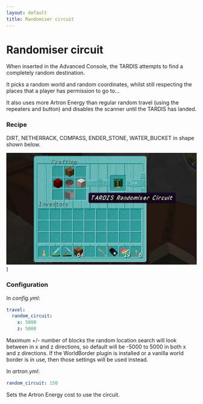 ```yaml
---
layout: default
title: Randomiser circuit
---
```


# Randomiser circuit

When inserted in the Advanced Console, the TARDIS attempts to find a completely random destination.

It picks a random world and random coordinates, whilst still respecting the places that a player has permission to go
to...

It also uses more Artron Energy than regular random travel (using the repeaters and button) and disables the scanner
until the TARDIS has landed.

### Recipe

DIRT, NETHERRACK, COMPASS, ENDER\_STONE, WATER\_BUCKET in shape shown below.

![Randomiser circuit recipe](/images/docs/randomisercircuit.jpg))

### Configuration

In _config.yml_:

```yaml
travel:
  random_circuit:
    x: 5000
    z: 5000
```

Maximum +/- number of blocks the random location search will look between in x and z directions, so default will be
-5000 to 5000 in both x and z directions. If the WorldBorder plugin is installed or a vanilla world border is in use,
then those settings will be used instead.

In _artron.yml_:

```yaml
random_circuit: 150
```

Sets the Artron Energy cost to use the circuit.
